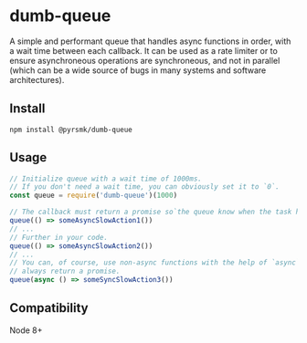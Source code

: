 dumb-queue
==========

A simple and performant queue that handles async functions in order, with a wait time between each callback. It can be used as a rate limiter or to ensure asynchroneous operations are synchroneous, and not in parallel (which can be a wide source of bugs in many systems and software architectures).

Install
-------

```shell
npm install @pyrsmk/dumb-queue
```

Usage
-----

```js
// Initialize queue with a wait time of 1000ms.
// If you don't need a wait time, you can obviously set it to `0`.
const queue = require('dumb-queue')(1000)

// The callback must return a promise so`the queue know when the task has finished.
queue(() => someAsyncSlowAction1())
// ...
// Further in your code.
queue(() => someAsyncSlowAction2())
// ...
// You can, of course, use non-async functions with the help of `async` which will
// always return a promise.
queue(async () => someSyncSlowAction3())
```

Compatibility
-------------

Node 8+
